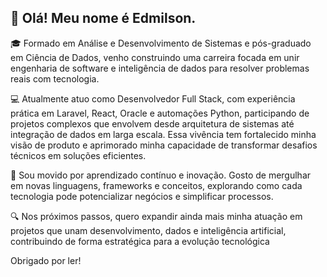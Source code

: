 ## 🌱 Olá! Meu nome é Edmilson.

🎓 Formado em Análise e Desenvolvimento de Sistemas e pós-graduado em Ciência de Dados, venho construindo uma carreira focada em unir engenharia de software e inteligência de dados para resolver problemas reais com tecnologia.

💻 Atualmente atuo como Desenvolvedor Full Stack, com experiência prática em Laravel, React, Oracle e automações Python, participando de projetos complexos que envolvem desde arquitetura de sistemas até integração de dados em larga escala. Essa vivência tem fortalecido minha visão de produto e aprimorado minha capacidade de transformar desafios técnicos em soluções eficientes.

🚀 Sou movido por aprendizado contínuo e inovação. Gosto de mergulhar em novas linguagens, frameworks e conceitos, explorando como cada tecnologia pode potencializar negócios e simplificar processos.

🔍 Nos próximos passos, quero expandir ainda mais minha atuação em projetos que unam desenvolvimento, dados e inteligência artificial, contribuindo de forma estratégica para a evolução tecnológica

Obrigado por ler!
